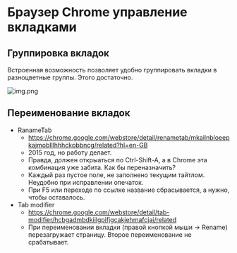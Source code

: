 # Браузер Chrome управление вкладками

## Группировка вкладок

Встроенная возможность позволяет удобно группировать вкладки в разноцветные группы. Этого достаточно.

![img.png](img.png)

## Переименование вкладок

 * RanameTab
   * https://chrome.google.com/webstore/detail/renametab/mkailnbloeepkajmoblllhhhckpbbncg/related?hl=en-GB
   * 2015 год, но работу делает. 
   * Правда, должен открыаться по Ctrl-Shift-A, а в Chrome эта комбинация уже забита. Как бы переназначить?
   * Каждый раз пустое поле, не заполнено текущим тайтлом. Неудобно при исправлении опечаток.
   * При F5 или переходе по ссылке название сбрасывается, а нужно, чтобы оставалось.  
 * Tab modifier
   * https://chrome.google.com/webstore/detail/tab-modifier/hcbgadmbdkiilgpifjgcakjehmafcjai/related
   * При переименовании вкладки (правой кнопкой мыши -> Rename) перезагружает страницу. 
     Второе переименование не срабатывает. 